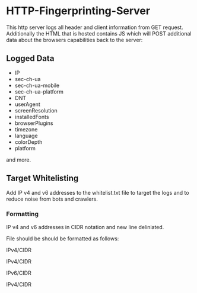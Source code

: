 # HTTP-Fingerprinting-Server

This http server logs all header and client information from GET request.
Additionally the HTML that is hosted contains JS which will POST additional data about the browsers capabilities back to the server:

## Logged Data
- IP
- sec-ch-ua
- sec-ch-ua-mobile
- sec-ch-ua-platform
- DNT
- userAgent
- screenResolution
- installedFonts
- browserPlugins
- timezone
- language
- colorDepth
- platform

and more.

## Target Whitelisting
Add IP v4 and v6 addresses to the whitelist.txt file to target the logs and to reduce noise from bots and crawlers.

### Formatting
IP v4 and v6 addresses in CIDR notation and new line deliniated.

File should be should be formatted as follows:

IPv4/CIDR

IPv4/CIDR

IPv6/CIDR

IPv4/CIDR

